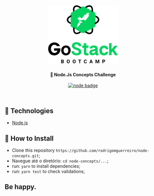 <h1 align="center">
    <img alt="Gostack11.0" title="#gostack11" src="./github/gostack11.png"/>
</h1>

<h4 align="center">
  🚀 Node.Js Concepts Challenge
</h4>

<p align="center">

<a href="https://nodejs.org/en/">
  <img alt="node badge" src="https://img.shields.io/badge/node-v12.16.1-brightgreen">
</a>

</p>

<br>

## 🚀 Technologies

- [Node.js](https://nodejs.org/en/)

## 🤔 How to Install

- Clone this repository `https://github.com/rodrigomguerreiro/node-concepts.git`;
- Navegue até o diretório: `cd node-concepts/...`;
- run: `yarn` to install dependencies;
- run: `yarn test` to check validations;

## Be happy.